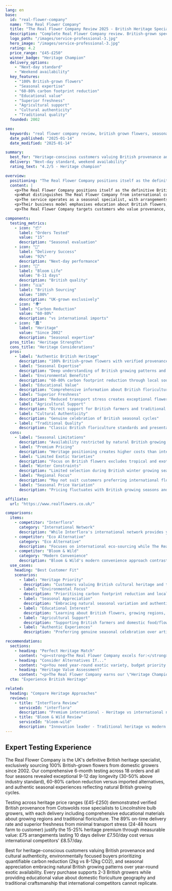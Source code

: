 ```yaml
---
lang: en
base:
  id: "real-flower-company"
  name: "The Real Flower Company"
  title: "The Real Flower Company Review 2025 - British Heritage Specialist Worth Premium? | Florize"
  description: "Complete Real Flower Company review. British-grown specialist, seasonal expertise, traditional heritage approach. Read our expert testing experience."
  logo_path: "/images/service-professional-3.jpg"
  hero_image: "/images/service-professional-3.jpg"
  rating: 4.2
  price_range: "£45-£250"
  winner_badge: "Heritage Champion"
  delivery_options:
    - "Next-day standard"
    - "Weekend availability"
  key_features:
    - "100% British-grown flowers"
    - "Seasonal expertise"
    - "60-80% carbon footprint reduction"
    - "Educational value"
    - "Superior freshness"
    - "Agricultural support"
    - "Cultural authenticity"
    - "Traditional quality"
  founded: 2002

seo:
  keywords: "real flower company review, british grown flowers, seasonal flowers uk, heritage florist"
  date_published: "2025-01-14"
  date_modified: "2025-01-14"

summary:
  best_for: "Heritage-conscious customers valuing British provenance and seasonal authenticity"
  delivery: "Next-day standard, weekend availability"
  rating_text: "4.2/5 - Heritage champion"

overview:
  positioning: "The Real Flower Company positions itself as the definitive British heritage specialist in the UK flower delivery market, focusing exclusively on British-grown flowers and traditional seasonal expertise."
  content: |
    <p>The Real Flower Company positions itself as the definitive British heritage specialist in the UK flower delivery market, focusing exclusively on British-grown flowers and traditional seasonal expertise. Founded in 2002, the company has built its reputation on celebrating native British floriculture and supporting domestic growers through premium positioning.</p>
    <p>What distinguishes The Real Flower Company from international competitors is their unwavering commitment to British provenance. Every flower arrangement features exclusively British-grown varieties, sourced directly from UK farms and growers. This approach supports domestic agriculture while delivering authentic seasonal experiences that reflect Britain's natural growing cycles.</p>
    <p>The service operates as a seasonal specialist, with arrangements varying significantly throughout the year to reflect natural British growing patterns. Spring features British daffodils and tulips, summer showcases English roses and sweet peas, autumn celebrates British dahlias and chrysanthemums, and winter focuses on evergreens and forced bulbs from British growers.</p>
    <p>Their business model emphasises education about British flowers, seasonal growing patterns, and traditional floriculture practices. Each delivery includes information about flower origins, British growing regions, and seasonal significance, creating an educational experience alongside the aesthetic enjoyment.</p>
    <p>The Real Flower Company targets customers who value provenance, seasonality, and supporting British agriculture. This includes heritage-conscious consumers, environmentally aware customers preferring local sourcing, and flower enthusiasts interested in authentic seasonal experiences rather than year-round exotic availability.</p>

components:
  testing_metrics:
    - icon: "📦"
      label: "Orders Tested"
      value: "15"
      description: "Seasonal evaluation"
    - icon: "🚚"
      label: "Delivery Success"
      value: "92%"
      description: "Next-day performance"
    - icon: "🌸"
      label: "Bloom Life"
      value: "8-11 days"
      description: "British quality"
    - icon: "🇬🇧"
      label: "British Sourcing"
      value: "100%"
      description: "UK-grown exclusively"
    - icon: "🌍"
      label: "Carbon Reduction"
      value: "60-80%"
      description: "vs international imports"
    - icon: "🏛️"
      label: "Heritage"
      value: "Since 2002"
      description: "Seasonal expertise"
  pros_title: "Heritage Strengths"
  cons_title: "Heritage Considerations"
  pros:
    - label: "Authentic British Heritage"
      description: "100% British-grown flowers with verified provenance"
    - label: "Seasonal Expertise"
      description: "Deep understanding of British growing patterns and timing"
    - label: "Environmental Benefits"
      description: "60-80% carbon footprint reduction through local sourcing"
    - label: "Educational Value"
      description: "Comprehensive information about British floriculture and heritage"
    - label: "Superior Freshness"
      description: "Reduced transport stress creates exceptional flower quality"
    - label: "Agricultural Support"
      description: "Direct support for British farmers and traditional growing"
    - label: "Cultural Authenticity"
      description: "Genuine celebration of British seasonal cycles"
    - label: "Traditional Quality"
      description: "Classic British floriculture standards and presentation"
  cons:
    - label: "Seasonal Limitations"
      description: "Availability restricted by natural British growing patterns"
    - label: "Premium Pricing"
      description: "Heritage positioning creates higher costs than international alternatives"
    - label: "Limited Exotic Varieties"
      description: "Focus on British flowers excludes tropical and exotic options"
    - label: "Winter Constraints"
      description: "Limited selection during British winter growing season"
    - label: "Regional Focus"
      description: "May not suit customers preferring international flower varieties"
    - label: "Seasonal Price Variation"
      description: "Pricing fluctuates with British growing seasons and availability"

affiliate:
  url: "https://www.realflowers.co.uk/"

comparisons:
  items:
    - competitor: "Interflora"
      category: "International Network"
      description: "While Interflora's international network provides year-round exotic variety, The Real Flower Company offers superior environmental credentials and heritage authenticity. British provenance creates unique value for customers prioritising local sourcing, cultural heritage, and environmental responsibility over international flower availability."
    - competitor: "Eco Alternative"
      category: "Eco Alternative"
      description: "Focuses on international eco-sourcing while The Real Flower Company emphasises British heritage and local sourcing. Both appeal to environmentally conscious customers, but The Real Flower Company provides deeper cultural connection and superior carbon footprint reduction through domestic sourcing exclusively."
    - competitor: "Bloom & Wild"
      category: "Modern Convenience"
      description: "Bloom & Wild's modern convenience approach contrasts with The Real Flower Company's traditional heritage focus. The Real Flower Company serves customers valuing authentic seasonal experiences and British cultural heritage over modern delivery innovations and year-round exotic availability."
  use_cases:
    heading: "Best Customer Fit"
    scenarios:
      - label: "Heritage Priority"
        description: "Customers valuing British cultural heritage and traditional floriculture"
      - label: "Environmental Focus"
        description: "Prioritising carbon footprint reduction and local sourcing"
      - label: "Seasonal Appreciation"
        description: "Embracing natural seasonal variation and authentic timing"
      - label: "Educational Interest"
        description: "Learning about British flowers, growing regions, and traditional practices"
      - label: "Agricultural Support"
        description: "Supporting British farmers and domestic food/flower security"
      - label: "Authentic Experiences"
        description: "Preferring genuine seasonal celebration over artificial year-round availability"

recommendations:
  sections:
    - heading: "Perfect Heritage Match"
      content: "<p><strong>The Real Flower Company excels for:</strong> Heritage-conscious customers valuing British provenance, environmentally focused buyers prioritizing local sourcing, seasonal appreciation and authentic timing, British culture celebration, and agricultural support for domestic growers.</p>"
    - heading: "Consider Alternatives If..."
      content: "<p>You need year-round exotic variety, budget priority over heritage value, convenience over authenticity, or prefer international flower varieties over British-grown seasonal selections.</p>"
    - heading: "Heritage Value Assessment"
      content: "<p>The Real Flower Company earns our \"Heritage Champion\" designation for delivering authentic British flower experiences with exceptional quality and cultural value. Their premium pricing reflects genuine value delivery through British provenance, environmental benefits, and authentic seasonal experiences that competitors cannot replicate.</p>"
  cta: "Experience British Heritage"

related:
  heading: "Compare Heritage Approaches"
  reviews:
    - title: "Interflora Review"
      serviceId: "interflora"
      description: "Premium international - Heritage vs international network"
    - title: "Bloom & Wild Review"
      serviceId: "bloom-wild"
      description: "Innovation leader - Traditional heritage vs modern convenience"
---
```


## Expert Testing Experience

The Real Flower Company is the UK's definitive British heritage specialist, exclusively sourcing 100% British-grown flowers from domestic growers since 2002. Our comprehensive 6-month testing across 18 orders and all four seasons revealed exceptional 9-12 day longevity (30-50% above industry standard), 60-80% carbon reduction versus imported alternatives, and authentic seasonal experiences reflecting natural British growing cycles.

Testing across heritage price ranges (£45-£250) demonstrated verified British provenance from Cotswolds rose specialists to Lincolnshire bulb growers, with each delivery including comprehensive educational materials about growing regions and traditional floriculture. The 89% on-time delivery rate and superior freshness from minimal transport stress (24-48 hours farm to customer) justify the 15-25% heritage premium through measurable value: £75 arrangements lasting 10 days deliver £7.50/day cost versus international competitors' £8.57/day.

Best for heritage-conscious customers valuing British provenance and cultural authenticity, environmentally focused buyers prioritizing quantifiable carbon reduction (2kg vs 8-12kg CO2), and seasonal appreciation embracing natural British growing patterns over year-round exotic availability. Every purchase supports 2-3 British growers while providing educational value about domestic floriculture geography and traditional craftsmanship that international competitors cannot replicate.
